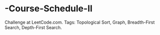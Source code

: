 # -Course-Schedule-II
Challenge at LeetCode.com. Tags: Topological Sort, Graph, Breadth-First Search, Depth-First Search.
